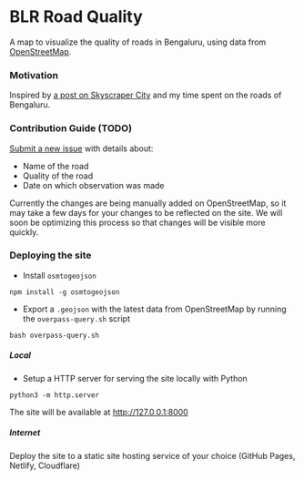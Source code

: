 # BLR Road Quality

A map to visualize the quality of roads in Bengaluru, using data from [OpenStreetMap](https://openstreetmap.in).

### Motivation

Inspired by [a post on Skyscraper City](https://www.skyscrapercity.com/threads/bengaluru-roads-flyovers-underpasses.1025435/post-179718345) and my time spent on the roads of Bengaluru.

### Contribution Guide (TODO)

[Submit a new issue](https://github.com/Vonter/india-polling-stations/issues/new) with details about:
* Name of the road
* Quality of the road
* Date on which observation was made

Currently the changes are being manually added on OpenStreetMap, so it may take a few days for your changes to be reflected on the site. We will soon be optimizing this process so that changes will be visible more quickly.

### Deploying the site

* Install `osmtogeojson`

`npm install -g osmtogeojson`

* Export a `.geojson` with the latest data from OpenStreetMap by running the `overpass-query.sh` script

`bash overpass-query.sh`

##### Local

* Setup a HTTP server for serving the site locally with Python

`python3 -m http.server`

The site will be available at http://127.0.0.1:8000

##### Internet

Deploy the site to a static site hosting service of your choice (GitHub Pages, Netlify, Cloudflare)
